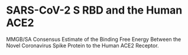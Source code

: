 # SARS-CoV-2 S RBD and the Human ACE2
MMGB/SA Consensus Estimate of the Binding Free Energy Between the Novel Coronavirus Spike Protein to the Human ACE2 Receptor.
